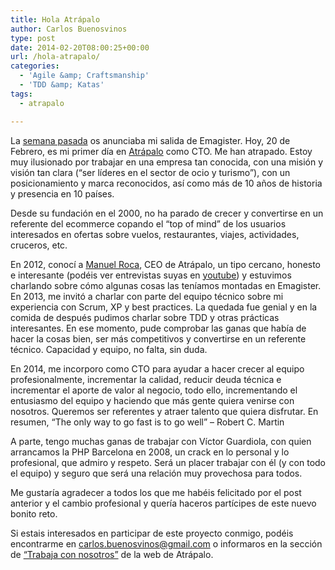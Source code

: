 ```yaml
---
title: Hola Atrápalo
author: Carlos Buenosvinos
type: post
date: 2014-02-20T08:00:25+00:00
url: /hola-atrapalo/
categories:
  - 'Agile &amp; Craftsmanship'
  - 'TDD &amp; Katas'
tags:
  - atrapalo

---
```

La <a title="Adiós Emagister – 8 reflexiones sobre gestión de equipos" href="http://carlosbuenosvinos.com/adios-emagister-8-reflexiones-sobre-gestion-de-equipos/" target="_blank">semana pasada</a> os anunciaba mi salida de Emagister. Hoy, 20 de Febrero, es mi primer día en <a href="http://www.atrapalo.com" target="_blank">Atrápalo</a> como CTO. Me han atrapado. Estoy muy ilusionado por trabajar en una empresa tan conocida, con una misión y visión tan clara (&#8220;ser líderes en el sector de ocio y turismo&#8221;), con un posicionamiento y marca reconocidos, así como más de 10 años de historia y presencia en 10 países.

Desde su fundación en el 2000, no ha parado de crecer y convertirse en un referente del ecommerce copando el &#8220;top of mind&#8221; de los usuarios interesados en ofertas sobre vuelos, restaurantes, viajes, actividades, cruceros, etc.

<!--more-->

En 2012, conocí a <a href="http://es.linkedin.com/in/manuelroca" target="_blank">Manuel Roca</a>, CEO de Atrápalo, un tipo cercano, honesto e interesante (podéis ver entrevistas suyas en [youtube][1]) y estuvimos charlando sobre cómo algunas cosas las teníamos montadas en Emagister. En 2013, me invitó a charlar con parte del equipo técnico sobre mi experiencia con Scrum, XP y best practices. La quedada fue genial y en la comida de después pudimos charlar sobre TDD y otras prácticas interesantes. En ese momento, pude comprobar las ganas que había de hacer la cosas bien, ser más competitivos y convertirse en un referente técnico. Capacidad y equipo, no falta, sin duda.

En 2014, me incorporo como CTO para ayudar a hacer crecer al equipo profesionalmente, incrementar la calidad, reducir deuda técnica e incrementar el aporte de valor al negocio, todo ello, incrementando el entusiasmo del equipo y haciendo que más gente quiera venirse con nosotros. Queremos ser referentes y atraer talento que quiera disfrutar. En resumen, &#8220;The only way to go fast is to go well&#8221; &#8211; Robert C. Martin

A parte, tengo muchas ganas de trabajar con Víctor Guardiola, con quien arrancamos la PHP Barcelona en 2008, un crack en lo personal y lo profesional, que admiro y respeto. Será un placer trabajar con él (y con todo el equipo) y seguro que será una relación muy provechosa para todos.

Me gustaría agradecer a todos los que me habéis felicitado por el post anterior y el cambio profesional y quería haceros partícipes de este nuevo bonito reto.

Si estais interesados en participar de este proyecto conmigo, podéis encontrarme en carlos.buenosvinos@gmail.com o informaros en la sección de <a href="http://www.atrapalo.com/trabaja_con_nosotros/" target="_blank">&#8220;Trabaja con nosotros&#8221;</a> de la web de Atrápalo.

 [1]: http://m.youtube.com/results?q=manuel%20roca%20atrapalo&sm=3